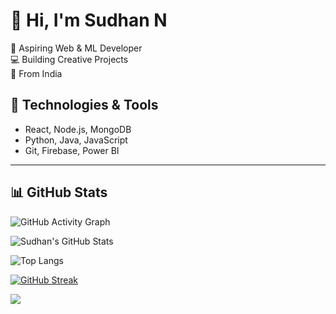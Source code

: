 # 👋 Hi, I'm Sudhan N

🚀 Aspiring Web & ML Developer  
💻 Building Creative Projects  
📍 From India

## 🔧 Technologies & Tools
- React, Node.js, MongoDB
- Python, Java, JavaScript
- Git, Firebase, Power BI

---

## 📊 GitHub Stats

![GitHub Activity Graph](https://github-readme-activity-graph.vercel.app/graph?username=ISudhan&theme=tokyo-night)

![Sudhan's GitHub Stats](https://github-readme-stats.vercel.app/api?username=ISudhan&show_icons=true&theme=radical)

![Top Langs](https://github-readme-stats.vercel.app/api/top-langs/?username=ISudhan&layout=compact&theme=radical)

[![GitHub Streak](https://streak-stats.demolab.com?user=ISudhan&theme=radical)](https://git.io/streak-stats)

<img src="https://leetcard.jacoblin.cool/ISudhan?theme=dark&font=Karma&ext=heatmap" />
